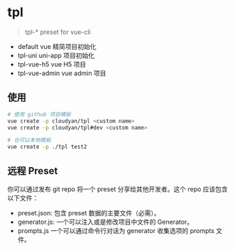 # tpl

> tpl-* preset for vue-cli

- default         vue 精简项目初始化
- tpl-uni         uni-app 项目初始化
- tpl-vue-h5      vue H5 项目
- tpl-vue-admin   vue admin 项目

## 使用

```bash
# 使用 github 项目模板
vue create -p cloudyan/tpl <custom name>
vue create -p cloudyan/tpl#dev <custom name>

# 也可以本地模板
vue create -p ./tpl test2
```

## 远程 Preset

你可以通过发布 git repo 将一个 preset 分享给其他开发者。这个 repo 应该包含以下文件：

- preset.json: 包含 preset 数据的主要文件（必需）。
- generator.js: 一个可以注入或是修改项目中文件的 Generator。
- prompts.js 一个可以通过命令行对话为 generator 收集选项的 prompts 文件。

